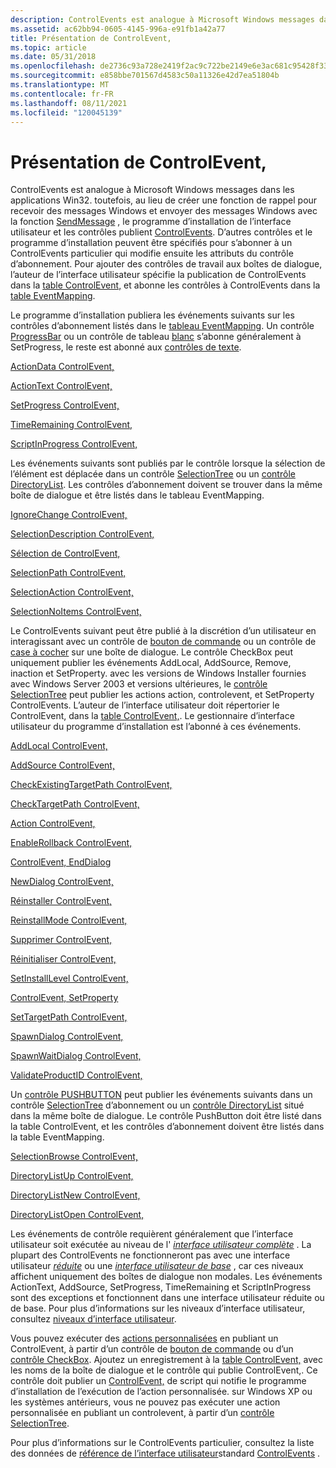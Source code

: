 ```yaml
---
description: ControlEvents est analogue à Microsoft Windows messages dans les applications Win32.
ms.assetid: ac62bb94-0605-4145-996a-e91fb1a42a77
title: Présentation de ControlEvent,
ms.topic: article
ms.date: 05/31/2018
ms.openlocfilehash: de2736c93a728e2419f2ac9c722be2149e6e3ac681c95428f3383570262eb583
ms.sourcegitcommit: e858bbe701567d4583c50a11326e42d7ea51804b
ms.translationtype: MT
ms.contentlocale: fr-FR
ms.lasthandoff: 08/11/2021
ms.locfileid: "120045139"
---
```

# <a name="controlevent-overview"></a>Présentation de ControlEvent,

ControlEvents est analogue à Microsoft Windows messages dans les applications Win32. toutefois, au lieu de créer une fonction de rappel pour recevoir des messages Windows et envoyer des messages Windows avec la fonction [SendMessage](/windows/win32/api/winuser/nf-winuser-sendmessage) , le programme d’installation de l’interface utilisateur et les contrôles publient [ControlEvents](control-events.md). D’autres contrôles et le programme d’installation peuvent être spécifiés pour s’abonner à un ControlEvents particulier qui modifie ensuite les attributs du contrôle d’abonnement. Pour ajouter des contrôles de travail aux boîtes de dialogue, l’auteur de l’interface utilisateur spécifie la publication de ControlEvents dans la [table ControlEvent,](controlevent-table.md) et abonne les contrôles à ControlEvents dans la [table EventMapping](eventmapping-table.md).

Le programme d’installation publiera les événements suivants sur les contrôles d’abonnement listés dans le [tableau EventMapping](eventmapping-table.md). Un contrôle [ProgressBar](progressbar-control.md) ou un contrôle de tableau [blanc](billboard-control.md) s’abonne généralement à SetProgress, le reste est abonné aux [contrôles de texte](text-control.md).

[ActionData ControlEvent,](actiondata-controlevent.md)

[ActionText ControlEvent,](actiontext-controlevent.md)

[SetProgress ControlEvent,](setprogress-controlevent.md)

[TimeRemaining ControlEvent,](timeremaining-controlevent.md)

[ScriptInProgress ControlEvent,](scriptinprogress-controlevent.md)

Les événements suivants sont publiés par le contrôle lorsque la sélection de l’élément est déplacée dans un contrôle [SelectionTree](selectiontree-control.md) ou un [contrôle DirectoryList](directorylist-control.md). Les contrôles d’abonnement doivent se trouver dans la même boîte de dialogue et être listés dans le tableau EventMapping.

[IgnoreChange ControlEvent,](ignorechange-controlevent.md)

[SelectionDescription ControlEvent,](selectiondescription-controlevent.md)

[Sélection de ControlEvent,](selectionsize-controlevent.md)

[SelectionPath ControlEvent,](selectionpath-controlevent.md)

[SelectionAction ControlEvent,](selectionaction-controlevent.md)

[SelectionNoItems ControlEvent,](selectionnoitems-controlevent.md)

Le ControlEvents suivant peut être publié à la discrétion d’un utilisateur en interagissant avec un contrôle de [bouton de commande](pushbutton-control.md) ou un contrôle de [case à cocher](checkbox-control.md) sur une boîte de dialogue. Le contrôle CheckBox peut uniquement publier les événements AddLocal, AddSource, Remove, inaction et SetProperty. avec les versions de Windows Installer fournies avec Windows Server 2003 et versions ultérieures, le [contrôle SelectionTree](selectiontree-control.md) peut publier les actions action, controlevent, et SetProperty ControlEvents. L’auteur de l’interface utilisateur doit répertorier le ControlEvent, dans la [table ControlEvent,](controlevent-table.md). Le gestionnaire d’interface utilisateur du programme d’installation est l’abonné à ces événements.

[AddLocal ControlEvent,](addlocal-controlevent.md)

[AddSource ControlEvent,](addsource-controlevent.md)

[CheckExistingTargetPath ControlEvent,](checkexistingtargetpath-controlevent.md)

[CheckTargetPath ControlEvent,](checktargetpath-controlevent.md)

[Action ControlEvent,](doaction-controlevent.md)

[EnableRollback ControlEvent,](enablerollback-controlevent.md)

[ControlEvent, EndDialog](enddialog-controlevent.md)

[NewDialog ControlEvent,](newdialog-controlevent.md)

[Réinstaller ControlEvent,](reinstall-controlevent.md)

[ReinstallMode ControlEvent,](reinstallmode-controlevent.md)

[Supprimer ControlEvent,](remove-controlevent.md)

[Réinitialiser ControlEvent,](reset-controlevent.md)

[SetInstallLevel ControlEvent,](setinstalllevel-controlevent.md)

[ControlEvent, SetProperty](setproperty-controlevent.md)

[SetTargetPath ControlEvent,](settargetpath-controlevent.md)

[SpawnDialog ControlEvent,](spawndialog-controlevent.md)

[SpawnWaitDialog ControlEvent,](spawnwaitdialog-controlevent.md)

[ValidateProductID ControlEvent,](validateproductid-controlevent.md)

Un [contrôle PUSHBUTTON](pushbutton-control.md) peut publier les événements suivants dans un contrôle [SelectionTree](selectiontree-control.md) d’abonnement ou un [contrôle DirectoryList](directorylist-control.md) situé dans la même boîte de dialogue. Le contrôle PushButton doit être listé dans la table ControlEvent, et les contrôles d’abonnement doivent être listés dans la table EventMapping.

[SelectionBrowse ControlEvent,](selectionbrowse-controlevent.md)

[DirectoryListUp ControlEvent,](directorylistup-controlevent.md)

[DirectoryListNew ControlEvent,](directorylistnew-controlevent.md)

[DirectoryListOpen ControlEvent,](directorylistopen-controlevent.md)

Les événements de contrôle requièrent généralement que l’interface utilisateur soit exécutée au niveau de l' [*interface utilisateur complète*](f-gly.md) . La plupart des ControlEvents ne fonctionneront pas avec une interface utilisateur [*réduite*](r-gly.md) ou une [*interface utilisateur de base*](b-gly.md) , car ces niveaux affichent uniquement des boîtes de dialogue non modales. Les événements ActionText, AddSource, SetProgress, TimeRemaining et ScriptInProgress sont des exceptions et fonctionnent dans une interface utilisateur réduite ou de base. Pour plus d’informations sur les niveaux d’interface utilisateur, consultez [niveaux d’interface utilisateur](user-interface-levels.md).

Vous pouvez exécuter des [actions personnalisées](custom-actions.md) en publiant un ControlEvent, à partir d’un contrôle de [bouton de commande](pushbutton-control.md) ou d’un [contrôle CheckBox](checkbox-control.md). Ajoutez un enregistrement à la [table ControlEvent,](controlevent-table.md) avec les noms de la boîte de dialogue et le contrôle qui publie ControlEvent,. Ce contrôle doit publier un [ControlEvent,](doaction-controlevent.md) de script qui notifie le programme d’installation de l’exécution de l’action personnalisée. sur Windows XP ou les systèmes antérieurs, vous ne pouvez pas exécuter une action personnalisée en publiant un controlevent, à partir d’un [contrôle SelectionTree](selectiontree-control.md).

Pour plus d’informations sur le ControlEvents particulier, consultez la liste des données de [référence de l’interface utilisateur](user-interface-reference.md)standard [ControlEvents](control-events.md) .

 

 
